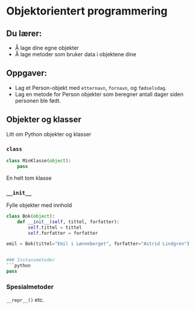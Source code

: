 # Objektorientert programmering

## Du lærer:
* Å lage dine egne objekter
* Å lage metoder som bruker data i objektene dine


## Oppgaver:
* Lag et Person-objekt med `etternavn`, `fornavn`, og `fødselsdag`.
* Lag en metode for Person objekter som beregner antall dager siden personen ble født.


## Objekter og klasser
Litt om Python objekter og klasser

### `class`
```python
class MinKlasse(object):
    pass
```
En helt tom klasse


### `__init__`
Fylle objekter med innhold
```python
class Bok(object):
    def __init__(self, tittel, forfatter):
        self.tittel = tittel
        self.forfatter = forfatter

emil = Bok(tittel="Emil i Lønneberget", forfatter="Astrid Lindgren")


### Instansmetoder
```python
pass
```
### Spesialmetoder
`__repr__()` etc.
